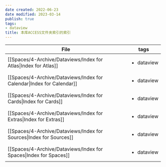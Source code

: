 ```yaml
---
date created: 2022-06-23
date modified: 2023-03-14
publish: true
tags:
- dataview
title: 本库ACCESS文件夹索引的索引
---
```

| File                                                                     | tags                       |
| ------------------------------------------------------------------------ | -------------------------- |
| [[Spaces/4-Archive/Dataviews/Index for Atlas\|Index for Atlas]]       | <ul><li>dataview</li></ul> |
| [[Spaces/4-Archive/Dataviews/Index for Calendar\|Index for Calendar]] | <ul><li>dataview</li></ul> |
| [[Spaces/4-Archive/Dataviews/Index for Cards\|Index for Cards]]       | <ul><li>dataview</li></ul> |
| [[Spaces/4-Archive/Dataviews/Index for Extras\|Index for Extras]]     | <ul><li>dataview</li></ul> |
| [[Spaces/4-Archive/Dataviews/Index for Sources\|Index for Sources]]   | <ul><li>dataview</li></ul> |
| [[Spaces/4-Archive/Dataviews/Index for Spaces\|Index for Spaces]]     | <ul><li>dataview</li></ul> |

